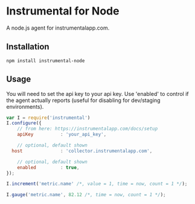 # Instrumental for Node

A node.js agent for instrumentalapp.com.

## Installation

````
npm install instrumental-node
````

## Usage

You will need to set the api key to your api key.  Use 'enabled' to control if the agent actually reports (useful for disabling for dev/staging environments).

````javascript
var I = require('instrumental')
I.configure({
	// from here: https://instrumentalapp.com/docs/setup
	apiKey			: 'your_api_key',

	// optional, default shown
  host				: 'collector.instrumentalapp.com',

	// optional, default shown
	enabled 		: true,					 
});

I.increment('metric.name' /*, value = 1, time = now, count = 1 */);

I.gauge('metric.name', 82.12 /*, time = now, count = 1 */);
````
